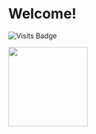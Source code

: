 # Welcome!

  
![Visits Badge](https://img.shields.io/badge/Discord-Daylos%234335-informational?style=for-the-badge&logo=discord&color=7289da)

<img src="/files/Hr1Xq.gif" width="160" align="left" />


  



